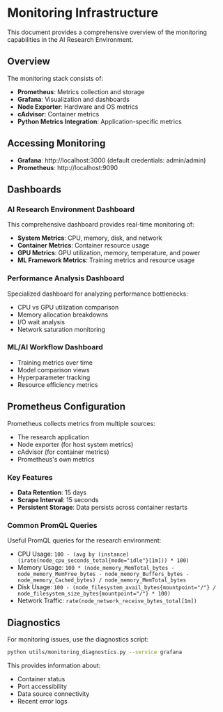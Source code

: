 # Monitoring Infrastructure

This document provides a comprehensive overview of the monitoring capabilities in the AI Research Environment.

## Overview

The monitoring stack consists of:
- **Prometheus**: Metrics collection and storage
- **Grafana**: Visualization and dashboards
- **Node Exporter**: Hardware and OS metrics
- **cAdvisor**: Container metrics
- **Python Metrics Integration**: Application-specific metrics

## Accessing Monitoring

- **Grafana**: http://localhost:3000 (default credentials: admin/admin)
- **Prometheus**: http://localhost:9090

## Dashboards

### AI Research Environment Dashboard

This comprehensive dashboard provides real-time monitoring of:

- **System Metrics**: CPU, memory, disk, and network
- **Container Metrics**: Container resource usage
- **GPU Metrics**: GPU utilization, memory, temperature, and power
- **ML Framework Metrics**: Training metrics and resource usage

### Performance Analysis Dashboard

Specialized dashboard for analyzing performance bottlenecks:
- CPU vs GPU utilization comparison
- Memory allocation breakdowns
- I/O wait analysis
- Network saturation monitoring

### ML/AI Workflow Dashboard

- Training metrics over time
- Model comparison views
- Hyperparameter tracking
- Resource efficiency metrics

## Prometheus Configuration

Prometheus collects metrics from multiple sources:
- The research application
- Node exporter (for host system metrics)
- cAdvisor (for container metrics)
- Prometheus's own metrics

### Key Features

- **Data Retention**: 15 days
- **Scrape Interval**: 15 seconds
- **Persistent Storage**: Data persists across container restarts

### Common PromQL Queries

Useful PromQL queries for the research environment:

- CPU Usage: `100 - (avg by (instance) (irate(node_cpu_seconds_total{mode="idle"}[1m])) * 100)`
- Memory Usage: `100 * (node_memory_MemTotal_bytes - node_memory_MemFree_bytes - node_memory_Buffers_bytes - node_memory_Cached_bytes) / node_memory_MemTotal_bytes`
- Disk Usage: `100 - (node_filesystem_avail_bytes{mountpoint="/"} / node_filesystem_size_bytes{mountpoint="/"} * 100)`
- Network Traffic: `rate(node_network_receive_bytes_total[1m])`

## Diagnostics

For monitoring issues, use the diagnostics script:

```bash
python utils/monitoring_diagnostics.py --service grafana
```

This provides information about:
- Container status
- Port accessibility
- Data source connectivity
- Recent error logs
